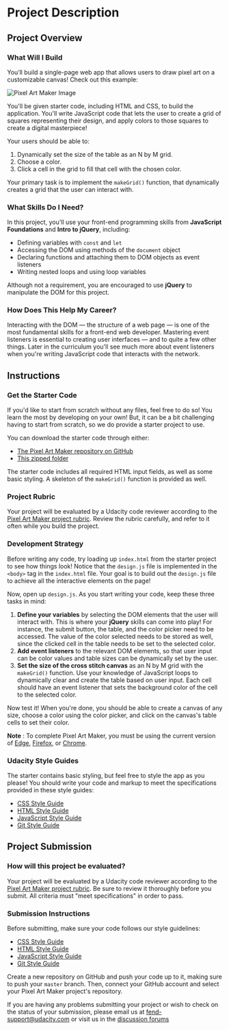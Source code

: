 # Project Description
## Project Overview

### What Will I Build
You’ll build a single-page web app that allows users to draw pixel art on a customizable canvas! Check out this example:

![Pixel Art Maker Image](https://d17h27t6h515a5.cloudfront.net/topher/2017/August/59a4a997_screen-shot-2017-08-22-at-8.33.49-pm/screen-shot-2017-08-22-at-8.33.49-pm.png)

You'll be given starter code, including HTML and CSS, to build the application. You'll write JavaScript code that lets the user to create a grid of squares representing their design, and apply colors to those squares to create a digital masterpiece!

Your users should be able to:

1. Dynamically set the size of the table as an N by M grid.
2. Choose a color.
3. Click a cell in the grid to fill that cell with the chosen color.

Your primary task is to implement the `makeGrid()` function, that dynamically creates a grid that the user can interact with.

### What Skills Do I Need?
In this project, you'll use your front-end programming skills from **JavaScript Foundations** and **Intro to jQuery**, including:
* Defining variables with `const` and `let`
* Accessing the DOM using methods of the `document` object
* Declaring functions and attaching them to DOM objects as event listeners
* Writing nested loops and using loop variables

Although not a requirement, you are encouraged to use **jQuery** to manipulate the DOM for this project.

### How Does This Help My Career?
Interacting with the DOM — the structure of a web page — is one of the most fundamental skills for a front-end web developer. Mastering event listeners is essential to creating user interfaces — and to quite a few other things. Later in the curriculum you'll see much more about event listeners when you're writing JavaScript code that interacts with the network.


## Instructions
### Get the Starter Code

If you'd like to start from scratch without any files, feel free to do so! You learn the most by developing on your own! But, it can be a bit challenging having to start from scratch, so we do provide a starter project to use.

You can download the starter code through either:
 
* [The Pixel Art Maker repository on GitHub](https://github.com/udacity/project-pixel-art-maker-starter)
* [This zipped folder](https://github.com/udacity/project-pixel-art-maker-starter/archive/master.zip)

The starter code includes all required HTML input fields, as well as some basic styling. A skeleton of the `makeGrid()` function is provided as well.

### Project Rubric
Your project will be evaluated by a Udacity code reviewer according to the [Pixel Art Maker project rubric](https://review.udacity.com/#!/rubrics/641/view). Review the rubric carefully, and refer to it often while you build the project.

### Development Strategy
Before writing any code, try loading up `index.html` from the starter project to see how things look! Notice that the `design.js` file is implemented in the `<body>` tag in the `index.html` file. Your goal is to build out the `design.js` file to achieve all the interactive elements on the page!

Now, open up `design.js`. As you start writing your code, keep these three tasks in mind:

1. **Define your variables** by selecting the DOM elements that the user will interact with. This is where your **jQuery** skills can come into play! For instance, the submit button, the table, and the color picker need to be accessed. The value of the color selected needs to be stored as well, since the clicked cell in the table needs to be set to the selected color.
2. **Add event listeners** to the relevant DOM elements, so that user input can be color values and table sizes can be dynamically set by the user.
3. **Set the size of the cross stitch canvas** as an N by M grid with the `makeGrid()` function. Use your knowledge of JavaScript loops to dynamically clear and create the table based on user input. Each cell should have an event listener that sets the background color of the cell to the selected color.

Now test it! When you're done, you should be able to create a canvas of any size, choose a color using the color picker, and click on the canvas's table cells to set their color.

**Note** : To complete Pixel Art Maker, you must be using the current version of [Edge](https://www.microsoft.com/en-us/download/details.aspx?id=48126), [Firefox](https://www.mozilla.org/en-US/firefox/new/), or [Chrome](https://support.google.com/chrome/answer/95346?hl=en).

### Udacity Style Guides
The starter contains basic styling, but feel free to style the app as you please! You should write your code and markup to meet the specifications provided in these style guides:

* [CSS Style Guide](http://udacity.github.io/frontend-nanodegree-styleguide/css.html)
* [HTML Style Guide](http://udacity.github.io/frontend-nanodegree-styleguide/index.html)
* [JavaScript Style Guide](http://udacity.github.io/frontend-nanodegree-styleguide/javascript.html)
* [Git Style Guide](https://udacity.github.io/git-styleguide/)

## Project Submission
### How will this project be evaluated?
Your project will be evaluated by a Udacity code reviewer according to the [Pixel Art Maker project rubric](https://review.udacity.com/#!/rubrics/641/view). Be sure to review it thoroughly before you submit. All criteria must "meet specifications" in order to pass.

### Submission Instructions
Before submitting, make sure your code follows our style guidelines:

* [CSS Style Guide](http://udacity.github.io/frontend-nanodegree-styleguide/css.html)
* [HTML Style Guide](http://udacity.github.io/frontend-nanodegree-styleguide/index.html)
* [JavaScript Style Guide](http://udacity.github.io/frontend-nanodegree-styleguide/javascript.html)
* [Git Style Guide](https://udacity.github.io/git-styleguide/)

Create a new repository on GitHub and push your code up to it, making sure to push your `master` branch. Then, connect your GitHub account and select your Pixel Art Maker project's repository.

If you are having any problems submitting your project or wish to check on the status of your submission, please email us at fend-support@udacity.com or visit us in the [discussion forums](http://discussions.udacity.com/)
